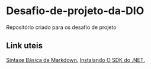 # Desafio-de-projeto-da-DIO
Repositório criado para os desafio de projeto

## Link uteis
[Sintaxe Básica de Markdown.](https://www.markdownguide.org/basic-syntax/)
[Instalando O SDK do .NET.](https://dotnet.microsoft.com/download)
